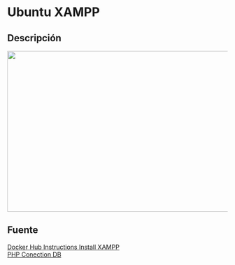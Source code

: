 Ubuntu XAMPP
======================
## Descripción

<p align="center">
	<img src="" width="682" height="368">
</p>

## Fuente

<a href="https://hub.docker.com/r/tomsik68/xampp/">Docker Hub Instructions Install XAMPP</a>
<br>
<a href="http://www.taringa.net/posts/hazlo-tu-mismo/15414522/Como-conectar-PHP-con-MySQL-en-un-Servidor-Local.html">PHP Conection DB</a>
<br>
